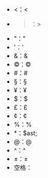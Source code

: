* <：&lt;
* >：&gt;
* "：&quot;
* '：&apos;
* &：&amp;
* ©：&copy;
* #：&num;
* §：&sect;
* ¥：&yen;
* $：&dollar;
* £：&pound;
* ¢：&cent;
* %：&percnt;
* *：$ast;
* @：&commat;
* ^：&Hat;
* ±：&plusmn;
* 空格：&nbsp;
